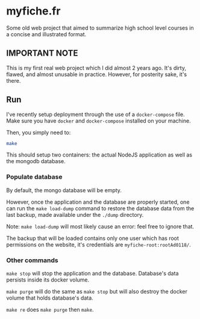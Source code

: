 # myfiche.fr

Some old web project that aimed to summarize high school level courses in a concise and illustrated format.

## IMPORTANT NOTE

This is my first real web project which I did almost 2 years ago. It's dirty, flawed, and almost unusable in practice. However, for posterity sake,
it's there.

## Run

I've recently setup deployment through the use of a `docker-compose` file. Make sure you have `docker` and `docker-compose` installed on your machine.

Then, you simply need to:

```sh
make
```
This should setup two containers: the actual NodeJS application as well as the mongodb database.

### Populate database

By default, the mongo database will be empty.

However, once the application and the database are properly started, one can run the `make load-dump` command to restore the database data from the last backup, made available under the `./dump` directory.

Note: `make load-dump` will most likely cause an error: feel free to ignore that.

The backup that will be loaded contains only one user which has root permissions on the website, it's credentials are `myfiche-root:rootAd0118/`.

### Other commands

`make stop` will stop the application and the database. Database's data persists inside its docker volume.

`make purge` will do the same as `make stop` but will also destroy the docker volume that holds database's data.

`make re` does `make purge` then `make`.